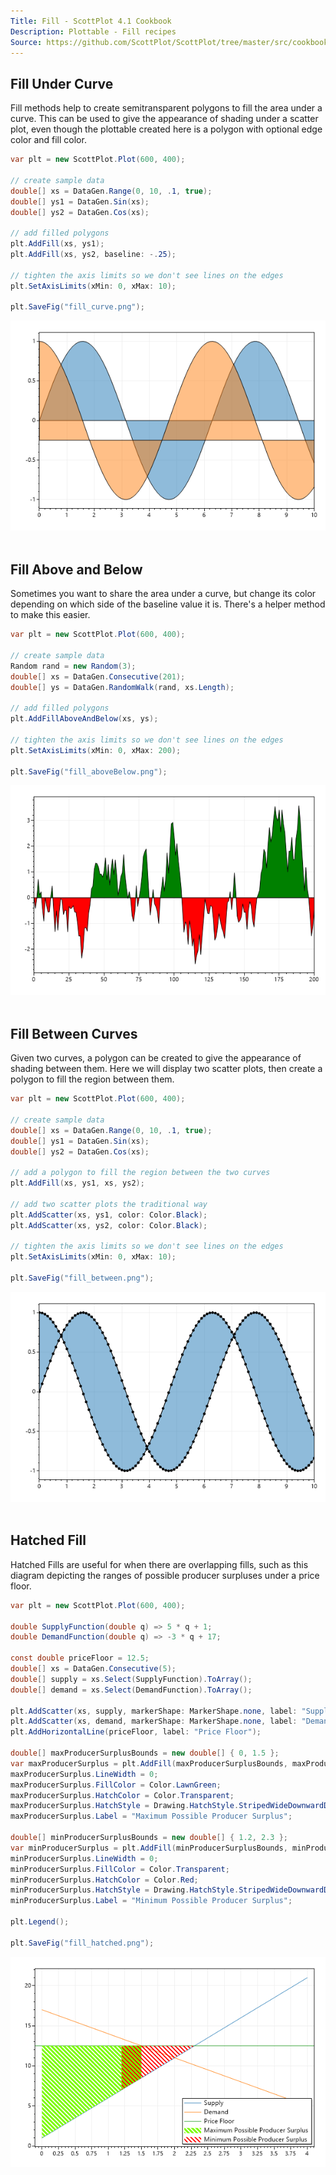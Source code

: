 ```yaml
---
Title: Fill - ScottPlot 4.1 Cookbook
Description: Plottable - Fill recipes
Source: https://github.com/ScottPlot/ScottPlot/tree/master/src/cookbook
---
```


## Fill Under Curve

Fill methods help to create semitransparent polygons to fill the area under a curve. This can be used to give the appearance of shading under a scatter plot, even though the plottable created here is a polygon with optional edge color and fill color.

```cs
var plt = new ScottPlot.Plot(600, 400);

// create sample data
double[] xs = DataGen.Range(0, 10, .1, true);
double[] ys1 = DataGen.Sin(xs);
double[] ys2 = DataGen.Cos(xs);

// add filled polygons
plt.AddFill(xs, ys1);
plt.AddFill(xs, ys2, baseline: -.25);

// tighten the axis limits so we don't see lines on the edges
plt.SetAxisLimits(xMin: 0, xMax: 10);

plt.SaveFig("fill_curve.png");
```

<div class='text-center'>
<a href='../../images/fill_curve.png'><img src='../../images/fill_curve.png' /></a>
</div>


<div class='m-2'>&nbsp;</div>

## Fill Above and Below

Sometimes you want to share the area under a curve, but change its color depending on which side of the baseline value it is. There's a helper method to make this easier.

```cs
var plt = new ScottPlot.Plot(600, 400);

// create sample data
Random rand = new Random(3);
double[] xs = DataGen.Consecutive(201);
double[] ys = DataGen.RandomWalk(rand, xs.Length);

// add filled polygons
plt.AddFillAboveAndBelow(xs, ys);

// tighten the axis limits so we don't see lines on the edges
plt.SetAxisLimits(xMin: 0, xMax: 200);

plt.SaveFig("fill_aboveBelow.png");
```

<div class='text-center'>
<a href='../../images/fill_abovebelow.png'><img src='../../images/fill_abovebelow.png' /></a>
</div>


<div class='m-2'>&nbsp;</div>

## Fill Between Curves

Given two curves, a polygon can be created to give the appearance of shading between them. Here we will display two scatter plots, then create a polygon to fill the region between them.

```cs
var plt = new ScottPlot.Plot(600, 400);

// create sample data
double[] xs = DataGen.Range(0, 10, .1, true);
double[] ys1 = DataGen.Sin(xs);
double[] ys2 = DataGen.Cos(xs);

// add a polygon to fill the region between the two curves
plt.AddFill(xs, ys1, xs, ys2);

// add two scatter plots the traditional way
plt.AddScatter(xs, ys1, color: Color.Black);
plt.AddScatter(xs, ys2, color: Color.Black);

// tighten the axis limits so we don't see lines on the edges
plt.SetAxisLimits(xMin: 0, xMax: 10);

plt.SaveFig("fill_between.png");
```

<div class='text-center'>
<a href='../../images/fill_between.png'><img src='../../images/fill_between.png' /></a>
</div>


<div class='m-2'>&nbsp;</div>

## Hatched Fill

Hatched Fills are useful for when there are overlapping fills, such as this diagram depicting the ranges of possible producer surpluses under a price floor.

```cs
var plt = new ScottPlot.Plot(600, 400);

double SupplyFunction(double q) => 5 * q + 1;
double DemandFunction(double q) => -3 * q + 17;

const double priceFloor = 12.5;
double[] xs = DataGen.Consecutive(5);
double[] supply = xs.Select(SupplyFunction).ToArray();
double[] demand = xs.Select(DemandFunction).ToArray();

plt.AddScatter(xs, supply, markerShape: MarkerShape.none, label: "Supply");
plt.AddScatter(xs, demand, markerShape: MarkerShape.none, label: "Demand");
plt.AddHorizontalLine(priceFloor, label: "Price Floor");

double[] maxProducerSurplusBounds = new double[] { 0, 1.5 };
var maxProducerSurplus = plt.AddFill(maxProducerSurplusBounds, maxProducerSurplusBounds.Select(SupplyFunction).ToArray(), maxProducerSurplusBounds, Enumerable.Repeat(priceFloor, 2).ToArray());
maxProducerSurplus.LineWidth = 0;
maxProducerSurplus.FillColor = Color.LawnGreen;
maxProducerSurplus.HatchColor = Color.Transparent;
maxProducerSurplus.HatchStyle = Drawing.HatchStyle.StripedWideDownwardDiagonal;
maxProducerSurplus.Label = "Maximum Possible Producer Surplus";

double[] minProducerSurplusBounds = new double[] { 1.2, 2.3 };
var minProducerSurplus = plt.AddFill(minProducerSurplusBounds, minProducerSurplusBounds.Select(SupplyFunction).ToArray(), minProducerSurplusBounds, Enumerable.Repeat(priceFloor, 2).ToArray());
minProducerSurplus.LineWidth = 0;
minProducerSurplus.FillColor = Color.Transparent;
minProducerSurplus.HatchColor = Color.Red;
minProducerSurplus.HatchStyle = Drawing.HatchStyle.StripedWideDownwardDiagonal;
minProducerSurplus.Label = "Minimum Possible Producer Surplus";

plt.Legend();

plt.SaveFig("fill_hatched.png");
```

<div class='text-center'>
<a href='../../images/fill_hatched.png'><img src='../../images/fill_hatched.png' /></a>
</div>

